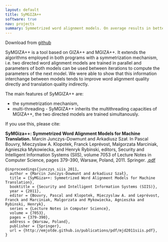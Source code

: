 ```yaml
---
layout: default
title: SyMGIZA++
software: true
nav: projects
summary: Symmetrized word alignment models. On average results in better alignment quality than MGIZA++.
---
```


Download from [github](https://github.com/emjotde/symgiza-pp)

SyMGIZA++ is a tool based on GIZA++ and MGIZA++. It extends the algorithms employed in both programs with a symmetrization mechanism, i.e. two directed word alignment models are trained in parallel and parameters of both models can be used between iterations to compute the parameters of the next model. We were able to show that this information interchange between models tends to improve word alignment quality directly and translation quality indirectly. 

The main features of SyMGIZA++ are:
* the symmetrization mechanism,
* multi-threading - SyMGIZA++ inherits the multithreading capacities of MGIZA++, the two directed models are trained simultanously.

If you use this, please cite:

__SyMGiza++: Symmetrized Word Alignment Models for Machine Translation.__ Marcin Junczys-Dowmunt and Arkadiusz Szał. In Pascal Bouvry, Mieczyslaw A. Klopotek, Franck Leprévost, Malgorzata Marciniak, Agnieszka Mykowiecka, and Henryk Rybinski, editors, Security and Intelligent Information Systems (SIIS), volume 7053 of Lecture Notes in Computer Science, pages 379-390, Warsaw, Poland, 2011. Springer. [.pdf](http://emjotde.github.io/publications/pdf/mjd2011siis.pdf)

    @inproceedings{junczys_siis_2011,
      author = {Marcin Junczys-Dowmunt and Arkadiusz Szał},
      title = {SyMGiza++: Symmetrized Word Alignment Models for Machine Translation},
      booktitle = {Security and Intelligent Information Systems (SIIS)},
      year = {2011},
      editor = {Bouvry, Pascal and Klopotek, Mieczyslaw A. and Leprévost, Franck and Marciniak, Malgorzata and Mykowiecka, Agnieszka and Rybinski, Henryk},
      series = {Lecture Notes in Computer Science},
      volume = {7053},
      pages = {379-390},
      address = {Warsaw, Poland},
      publisher = {Springer},
      url = {http://emjotde.github.io/publications/pdf/mjd2011siis.pdf},
    }
